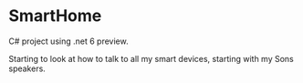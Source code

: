 # SmartHome

C# project using .net 6 preview.

Starting to look at how to talk to all my smart devices, starting with my Sons speakers.